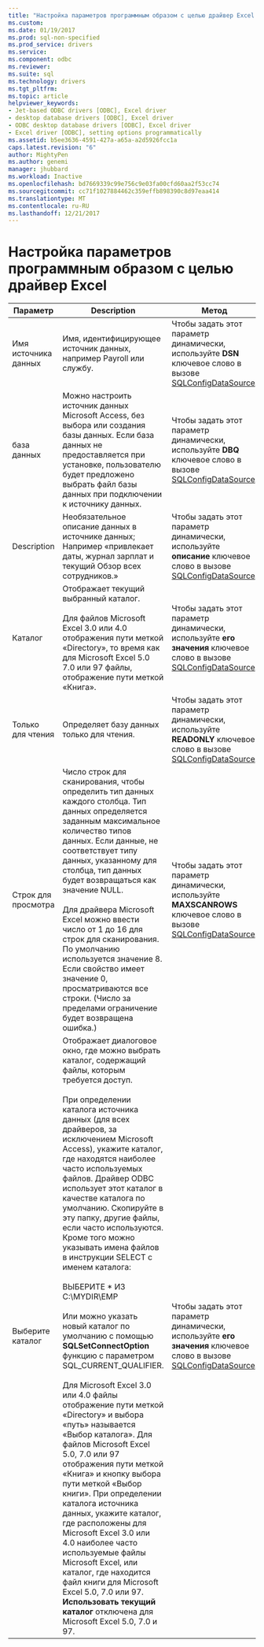 ```yaml
---
title: "Настройка параметров программным образом с целью драйвер Excel | Документы Microsoft"
ms.custom: 
ms.date: 01/19/2017
ms.prod: sql-non-specified
ms.prod_service: drivers
ms.service: 
ms.component: odbc
ms.reviewer: 
ms.suite: sql
ms.technology: drivers
ms.tgt_pltfrm: 
ms.topic: article
helpviewer_keywords:
- Jet-based ODBC drivers [ODBC], Excel driver
- desktop database drivers [ODBC], Excel driver
- ODBC desktop database drivers [ODBC], Excel driver
- Excel driver [ODBC], setting options programmatically
ms.assetid: b5ee3636-4591-427a-a65a-a2d5926fcc1a
caps.latest.revision: "6"
author: MightyPen
ms.author: genemi
manager: jhubbard
ms.workload: Inactive
ms.openlocfilehash: bd7669339c99e756c9e03fa00cfd60aa2f53cc74
ms.sourcegitcommit: cc71f1027884462c359effb898390c8d97eaa414
ms.translationtype: MT
ms.contentlocale: ru-RU
ms.lasthandoff: 12/21/2017
---
```

# <a name="setting-options-programmatically-for-the-excel-driver"></a>Настройка параметров программным образом с целью драйвер Excel
|Параметр|Description|Метод|  
|------------|-----------------|------------|  
|Имя источника данных|Имя, идентифицирующее источник данных, например Payroll или службу.|Чтобы задать этот параметр динамически, используйте **DSN** ключевое слово в вызове [SQLConfigDataSource](../../odbc/microsoft/odbc-jet-sqlconfigdatasource-excel-driver.md).|  
|база данных|Можно настроить источник данных Microsoft Access, без выбора или создания базы данных. Если база данных не предоставляется при установке, пользователю будет предложено выбрать файл базы данных при подключении к источнику данных.|Чтобы задать этот параметр динамически, используйте **DBQ** ключевое слово в вызове [SQLConfigDataSource](../../odbc/microsoft/odbc-jet-sqlconfigdatasource-excel-driver.md).|  
|Description|Необязательное описание данных в источнике данных; Например «привлекает даты, журнал зарплат и текущий Обзор всех сотрудников.»|Чтобы задать этот параметр динамически, используйте **описание** ключевое слово в вызове [SQLConfigDataSource](../../odbc/microsoft/odbc-jet-sqlconfigdatasource-excel-driver.md).|  
|Каталог|Отображает текущий выбранный каталог.<br /><br /> Для файлов Microsoft Excel 3.0 или 4.0 отображения пути меткой «Directory», то время как для Microsoft Excel 5.0 7.0 или 97 файлы, отображение пути меткой «Книга».|Чтобы задать этот параметр динамически, используйте **его значения** ключевое слово в вызове [SQLConfigDataSource](../../odbc/microsoft/odbc-jet-sqlconfigdatasource-excel-driver.md).|  
|Только для чтения|Определяет базу данных только для чтения.|Чтобы задать этот параметр динамически, используйте **READONLY** ключевое слово в вызове [SQLConfigDataSource](../../odbc/microsoft/odbc-jet-sqlconfigdatasource-excel-driver.md).|  
|Строк для просмотра|Число строк для сканирования, чтобы определить тип данных каждого столбца. Тип данных определяется заданным максимальное количество типов данных. Если данные, не соответствует типу данных, указанному для столбца, тип данных будет возвращаться как значение NULL.<br /><br /> Для драйвера Microsoft Excel можно ввести число от 1 до 16 для строк для сканирования. По умолчанию используется значение 8. Если свойство имеет значение 0, просматриваются все строки. (Число за пределами ограничение будет возвращена ошибка.)|Чтобы задать этот параметр динамически, используйте **MAXSCANROWS** ключевое слово в вызове [SQLConfigDataSource](../../odbc/microsoft/odbc-jet-sqlconfigdatasource-excel-driver.md).|  
|Выберите каталог|Отображает диалоговое окно, где можно выбрать каталог, содержащий файлы, которым требуется доступ.<br /><br /> При определении каталога источника данных (для всех драйверов, за исключением Microsoft Access), укажите каталог, где находятся наиболее часто используемых файлов. Драйвер ODBC использует этот каталог в качестве каталога по умолчанию. Скопируйте в эту папку, другие файлы, если часто используются. Кроме того можно указывать имена файлов в инструкции SELECT с именем каталога:<br /><br /> ВЫБЕРИТЕ \* ИЗ C:\MYDIR\EMP<br /><br /> Или можно указать новый каталог по умолчанию с помощью **SQLSetConnectOption** функцию с параметром SQL_CURRENT_QUALIFIER.<br /><br /> Для Microsoft Excel 3.0 или 4.0 файлы отображение пути меткой «Directory» и выбора «путь» называется «Выбор каталога». Для файлов Microsoft Excel 5.0, 7.0 или 97 отображения пути меткой «Книга» и кнопку выбора пути меткой «Выбор книги». При определении каталога источника данных, укажите каталог, где расположены для Microsoft Excel 3.0 или 4.0 наиболее часто используемые файлы Microsoft Excel, или каталог, где находится файл книги для Microsoft Excel 5.0, 7.0 или 97. **Использовать текущий каталог** отключена для Microsoft Excel 5.0, 7.0 и 97.|Чтобы задать этот параметр динамически, используйте **его значения** ключевое слово в вызове [SQLConfigDataSource](../../odbc/microsoft/odbc-jet-sqlconfigdatasource-excel-driver.md).|
